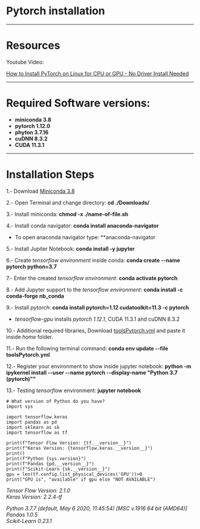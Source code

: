 # Pytorch installation

---

# Resources

Youtube Video:

[How to Install PyTorch on Linux for CPU or GPU - No Driver Install Needed](https://www.youtube.com/watch?v=YTvVxYneu7w)

---

# Required Software versions:

+ **miniconda 3.8**
+ **pytorch 1.12.0**
+ **phyton 3.7.16**
+ **cuDNN	8.3.2**
+ **CUDA 11.3.1**

---

# Installation Steps

1.- Download [Miniconda 3.8](https://docs.conda.io/en/latest/miniconda.html)

2.- Open Terminal and change directory: **cd ./Downloads/**

3.- Install miniconda: **chmod -x ./name-of-file.sh**

4.- Install conda navigator: **conda install anaconda-navigator**
 
 + To open anaconda navigator type: **anaconda-navigator

5.- Install Jupiter Notebook: **conda install -y jupyter**

6.- Create *tensorflow environment* inside conda: **conda create --name pytorch python=3.7**

7.- Enter the created *tensorflow environment*: **conda activate pytorch**

8.- Add Jupyter support to the *tensorflow environment*: **conda install -c conda-forge nb_conda**

9.- Install *pytorch*: **conda install pytorch=1.12 cudatoolkit=11.3 -c pytorch**

+ *tensorflow-gpu* installs *pytorch 1.12.1*, CUDA 11.3.1 and cuDNN 8.3.2

10.- Additional required libraries, Download [toolsPytorch.yml](https://raw.githubusercontent.com/brainnlabs/Pytorch-installation/main/toolsPytorch.yml) and paste it inside *home* folder.

11.- Run the following terminal command: **conda env update --file toolsPytorch.yml** 

12.- Register your environment to show inside jupyter notebook: **python -m ipykernel install --user --name pytorch --display-name "Python 3.7 (pytorch)""**

13.- Testing *tensorflow* environment: **jupyter notebook**

```
# What version of Python do you have?
import sys

import tensorflow.keras
import pandas as pd
import sklearn as sk
import tensorflow as tf

print(f"Tensor Flow Version: {tf.__version__}")
print(f"Keras Version: {tensorflow.keras.__version__}")
print()
print(f"Python {sys.version}")
print(f"Pandas {pd.__version__}")
print(f"Scikit-Learn {sk.__version__}")
gpu = len(tf.config.list_physical_devices('GPU'))>0
print("GPU is", "available" if gpu else "NOT AVAILABLE")
```

*Tensor Flow Version: 2.1.0*  
*Keras Version: 2.2.4-tf*

*Python 3.7.7 (default, May  6 2020, 11:45:54) [MSC v.1916 64 bit (AMD64)]* 
*Pandas 1.0.5*  
*Scikit-Learn 0.23.1*  
